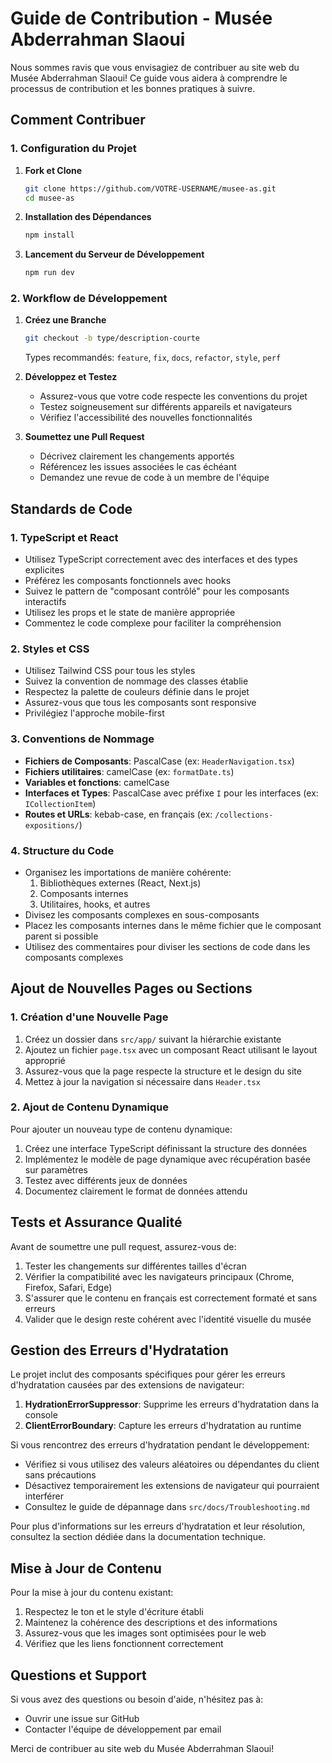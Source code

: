 # Guide de Contribution - Musée Abderrahman Slaoui

Nous sommes ravis que vous envisagiez de contribuer au site web du Musée Abderrahman Slaoui! Ce guide vous aidera à comprendre le processus de contribution et les bonnes pratiques à suivre.

## Comment Contribuer

### 1. Configuration du Projet

1. **Fork et Clone**
   ```bash
   git clone https://github.com/VOTRE-USERNAME/musee-as.git
   cd musee-as
   ```

2. **Installation des Dépendances**
   ```bash
   npm install
   ```

3. **Lancement du Serveur de Développement**
   ```bash
   npm run dev
   ```

### 2. Workflow de Développement

1. **Créez une Branche**
   ```bash
   git checkout -b type/description-courte
   ```
   Types recommandés: `feature`, `fix`, `docs`, `refactor`, `style`, `perf`

2. **Développez et Testez**
   - Assurez-vous que votre code respecte les conventions du projet
   - Testez soigneusement sur différents appareils et navigateurs
   - Vérifiez l'accessibilité des nouvelles fonctionnalités

3. **Soumettez une Pull Request**
   - Décrivez clairement les changements apportés
   - Référencez les issues associées le cas échéant
   - Demandez une revue de code à un membre de l'équipe

## Standards de Code

### 1. TypeScript et React

- Utilisez TypeScript correctement avec des interfaces et des types explicites
- Préférez les composants fonctionnels avec hooks
- Suivez le pattern de "composant contrôlé" pour les composants interactifs
- Utilisez les props et le state de manière appropriée
- Commentez le code complexe pour faciliter la compréhension

### 2. Styles et CSS

- Utilisez Tailwind CSS pour tous les styles
- Suivez la convention de nommage des classes établie
- Respectez la palette de couleurs définie dans le projet
- Assurez-vous que tous les composants sont responsive
- Privilégiez l'approche mobile-first

### 3. Conventions de Nommage

- **Fichiers de Composants**: PascalCase (ex: `HeaderNavigation.tsx`)
- **Fichiers utilitaires**: camelCase (ex: `formatDate.ts`)
- **Variables et fonctions**: camelCase
- **Interfaces et Types**: PascalCase avec préfixe `I` pour les interfaces (ex: `ICollectionItem`)
- **Routes et URLs**: kebab-case, en français (ex: `/collections-expositions/`)

### 4. Structure du Code

- Organisez les importations de manière cohérente:
  1. Bibliothèques externes (React, Next.js)
  2. Composants internes
  3. Utilitaires, hooks, et autres
- Divisez les composants complexes en sous-composants
- Placez les composants internes dans le même fichier que le composant parent si possible
- Utilisez des commentaires pour diviser les sections de code dans les composants complexes

## Ajout de Nouvelles Pages ou Sections

### 1. Création d'une Nouvelle Page

1. Créez un dossier dans `src/app/` suivant la hiérarchie existante
2. Ajoutez un fichier `page.tsx` avec un composant React utilisant le layout approprié
3. Assurez-vous que la page respecte la structure et le design du site
4. Mettez à jour la navigation si nécessaire dans `Header.tsx`

### 2. Ajout de Contenu Dynamique

Pour ajouter un nouveau type de contenu dynamique:

1. Créez une interface TypeScript définissant la structure des données
2. Implémentez le modèle de page dynamique avec récupération basée sur paramètres
3. Testez avec différents jeux de données
4. Documentez clairement le format de données attendu

## Tests et Assurance Qualité

Avant de soumettre une pull request, assurez-vous de:

1. Tester les changements sur différentes tailles d'écran
2. Vérifier la compatibilité avec les navigateurs principaux (Chrome, Firefox, Safari, Edge)
3. S'assurer que le contenu en français est correctement formaté et sans erreurs
4. Valider que le design reste cohérent avec l'identité visuelle du musée

## Gestion des Erreurs d'Hydratation

Le projet inclut des composants spécifiques pour gérer les erreurs d'hydratation causées par des extensions de navigateur:

1. **HydrationErrorSuppressor**: Supprime les erreurs d'hydratation dans la console
2. **ClientErrorBoundary**: Capture les erreurs d'hydratation au runtime

Si vous rencontrez des erreurs d'hydratation pendant le développement:

- Vérifiez si vous utilisez des valeurs aléatoires ou dépendantes du client sans précautions
- Désactivez temporairement les extensions de navigateur qui pourraient interférer
- Consultez le guide de dépannage dans `src/docs/Troubleshooting.md`

Pour plus d'informations sur les erreurs d'hydratation et leur résolution, consultez la section dédiée dans la documentation technique.

## Mise à Jour de Contenu

Pour la mise à jour du contenu existant:

1. Respectez le ton et le style d'écriture établi
2. Maintenez la cohérence des descriptions et des informations
3. Assurez-vous que les images sont optimisées pour le web
4. Vérifiez que les liens fonctionnent correctement

## Questions et Support

Si vous avez des questions ou besoin d'aide, n'hésitez pas à:

- Ouvrir une issue sur GitHub
- Contacter l'équipe de développement par email

Merci de contribuer au site web du Musée Abderrahman Slaoui! 